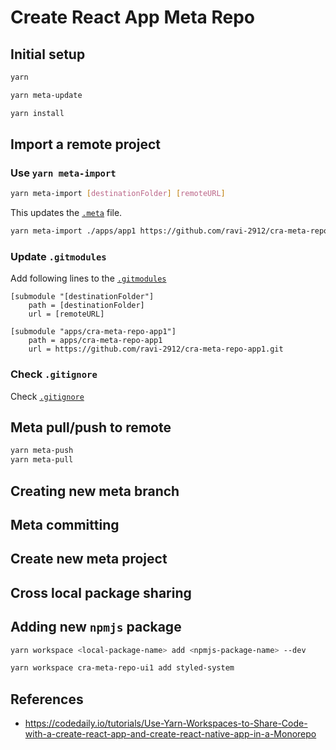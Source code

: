 # Create React App Meta Repo

## Initial setup

```bash
yarn
```

```bash
yarn meta-update
```

```bash
yarn install
```

## Import a remote project

### Use `yarn meta-import`

```bash
yarn meta-import [destinationFolder] [remoteURL]
```

This updates the [`.meta`](.meta) file.

```bash
yarn meta-import ./apps/app1 https://github.com/ravi-2912/cra-meta-repo-app1.git
```

### Update `.gitmodules`

Add following lines to the [`.gitmodules`](.gitmodules)

```git
[submodule "[destinationFolder"]
    path = [destinationFolder]
    url = [remoteURL]
```

```git
[submodule "apps/cra-meta-repo-app1"]
    path = apps/cra-meta-repo-app1
    url = https://github.com/ravi-2912/cra-meta-repo-app1.git
```

### Check `.gitignore`

Check [`.gitignore`](.gitignore)

## Meta pull/push to remote

```bash
yarn meta-push
yarn meta-pull
```

## Creating new meta branch

## Meta committing

## Create new meta project

## Cross local package sharing

## Adding new `npmjs` package

```bash
yarn workspace <local-package-name> add <npmjs-package-name> --dev
```

```bash
yarn workspace cra-meta-repo-ui1 add styled-system
```

## References

-   <https://codedaily.io/tutorials/Use-Yarn-Workspaces-to-Share-Code-with-a-create-react-app-and-create-react-native-app-in-a-Monorepo>
